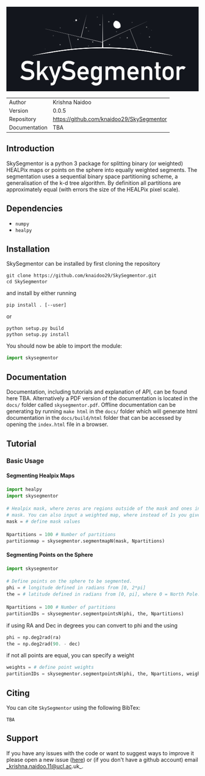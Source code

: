 ![biglogo](docs/source/_static/SkySegmentor_logo_large_github.jpg)


|               |                                             |
|---------------|---------------------------------------------|
| Author        | Krishna Naidoo                              |               
| Version       | 0.0.5                                       |
| Repository    | https://github.com/knaidoo29/SkySegmentor   |
| Documentation | TBA                                         |

## Introduction

SkySegmentor is a python 3 package for splitting binary (or weighted) HEALPix maps
or points on the sphere into equally weighted segments. The segmentation uses a
sequential binary space partitioning scheme, a generalisation of the k-d tree
algorithm. By definition all partitions are approximately equal (with errors the
size of the HEALPix pixel scale).

## Dependencies

* `numpy`
* `healpy`

## Installation

SkySegmentor can be installed by first cloning the repository

```
git clone https://github.com/knaidoo29/SkySegmentor.git
cd SkySegmentor
```

and install by either running

```
pip install . [--user]
```

or

```
python setup.py build
python setup.py install
```

You should now be able to import the module:

```python
import skysegmentor
```

## Documentation

Documentation, including tutorials and explanation of API, can be found here TBA.
Alternatively a PDF version of the documentation is located in the ``docs/`` folder
called ``skysegmentor.pdf``. Offline documentation can be generating by running
``make html`` in the ``docs/`` folder which will generate html documentation in
the ``docs/build/html`` folder that can be accessed by opening the ``index.html``
file in a browser.

## Tutorial

### Basic Usage

#### Segmenting Healpix Maps

```python
import healpy
import skysegmentor

# Healpix mask, where zeros are regions outside of the mask and ones inside the
# mask. You can also input a weighted map, where instead of 1s you give weights.
mask = # define mask values

Npartitions = 100 # Number of partitions
partitionmap = skysegmentor.segmentmapN(mask, Npartitions)
```

#### Segmenting Points on the Sphere

```python
import skysegmentor

# Define points on the sphere to be segmented.
phi = # longitude defined in radians from [0, 2*pi]
the = # latitude defined in radians from [0, pi], where 0 = North Pole.

Npartitions = 100 # Number of partitions
partitionIDs = skysegmentor.segmentpointsN(phi, the, Npartitions)
```

if using RA and Dec in degrees you can convert to phi and the using

```python
phi = np.deg2rad(ra)
the = np.deg2rad(90. - dec)
```

if not all points are equal, you can specify a weight

```python
weights = # define point weights
partitionIDs = skysegmentor.segmentpointsN(phi, the, Npartitions, weights=weights)
```

## Citing

You can cite ``SkySegmentor`` using the following BibTex:

```
TBA
```

## Support

If you have any issues with the code or want to suggest ways to improve it please open a new issue ([here](https://github.com/knaidoo29/SkySegmentor/issues))
or (if you don't have a github account) email _krishna.naidoo.11@ucl.ac.uk_.
